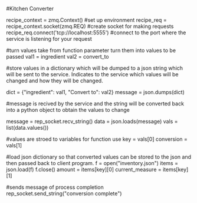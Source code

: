 #Kitchen Converter

recipe_context = zmq.Context() #set up environment
recipe_req = recipe_context.socket(zmq.REQ) #create socket for making requests
recipe_req.connect('tcp://localhost:5555')  #connect to the port where the service is listening for your request

#turn values take from function parameter turn them into values to be passed
val1 = ingredient
val2 = convert_to

#store values in a dictionary which will be dumped to a json string which will be sent to the service. Indicates to the service which values will be changed and how they will be changed.

dict = {"ingredient": val1, "Convert to": val2}
message = json.dumps(dict)

#message is recived by the service and the string will be converted back into a python object to obtain the values to change

message = rep_socket.recv_string()
data = json.loads(message)
vals = list(data.values())

#values are stroed to variables for function use
key = vals[0]
conversion = vals[1]

#load json dictionary so that converted values can be stored to the json and then passed back to client program.
f = open("inventory.json")
items = json.load(f)
f.close()
amount = items[key][0]
current_measure = items[key][1]

#sends message of process completion
rep_socket.send_string("conversion complete")
